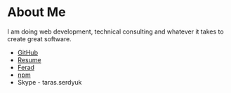 # About Me
I am doing web development, technical consulting and whatever it takes to create great software.
* [GitHub](https://github.com/tserdyuk)
* [Resume](https://angel.co/taras-serdyuk)
* [Ferad](https://github.com/feradjs/ferad)
* [npm](https://www.npmjs.com/~tserdyuk)
* Skype - taras.serdyuk
